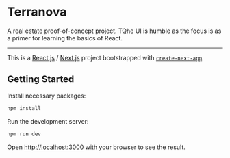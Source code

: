 # Terranova
A real estate proof-of-concept project. TQhe UI is humble as the focus is as a primer for learning the basics of React.

------

This is a [React.js](https://react.dev) / [Next.js](https://nextjs.org) project bootstrapped with [`create-next-app`](https://nextjs.org/docs/pages/api-reference/create-next-app).

## Getting Started

Install necessary packages:
```bash
npm install
```

Run the development server:

```bash
npm run dev
```

Open [http://localhost:3000](http://localhost:3000) with your browser to see the result.
